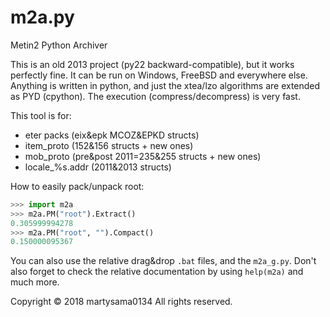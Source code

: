 # m2a.py
Metin2 Python Archiver

This is an old 2013 project (py22 backward-compatible), but it works perfectly fine. It can be run on Windows, FreeBSD and everywhere else.
Anything is written in python, and just the xtea/lzo algorithms are extended as PYD (cpython).
The execution (compress/decompress) is very fast.

This tool is for:
- eter packs (eix&epk MCOZ&EPKD structs)
- item_proto (152&156 structs + new ones)
- mob_proto (pre&post 2011=235&255 structs + new ones)
- locale_%s.addr (2011&2013 structs)

How to easily pack/unpack root:
```python
>>> import m2a
>>> m2a.PM("root").Extract()
0.305999994278
>>> m2a.PM("root", "").Compact()
0.150000095367
```
You can also use the relative drag&drop `.bat` files, and the `m2a_g.py`. Don't also forget to check the relative documentation by using `help(m2a)` and much more.

Copyright © 2018 martysama0134 All rights reserved.

